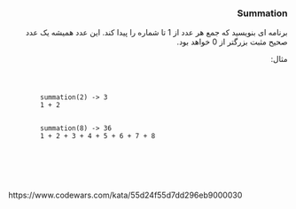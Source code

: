 <div dir="rtl">
<h3>Summation</h3>
برنامه ای بنویسید که جمع هر عدد از 1 تا شماره را پیدا کند. این عدد همیشه یک عدد صحیح مثبت بزرگتر از 0 خواهد بود.


مثال:
</div>
<code>
    <pre>
        summation(2) -> 3
        1 + 2
        <br>
        summation(8) -> 36
        1 + 2 + 3 + 4 + 5 + 6 + 7 + 8
    </pre>
</code>
<br>
<br>
<br>
https://www.codewars.com/kata/55d24f55d7dd296eb9000030
<br>

